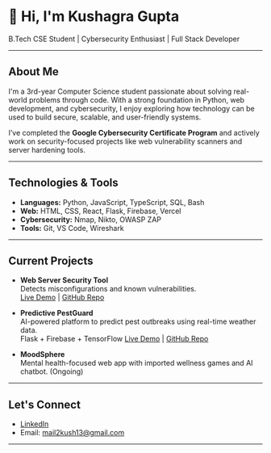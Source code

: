 # 👋 Hi, I'm Kushagra Gupta

B.Tech CSE Student | Cybersecurity Enthusiast | Full Stack Developer

---

## About Me

I'm a 3rd-year Computer Science student passionate about solving real-world problems through code. With a strong foundation in Python, web development, and cybersecurity, I enjoy exploring how technology can be used to build secure, scalable, and user-friendly systems.

I’ve completed the **Google Cybersecurity Certificate Program** and actively work on security-focused projects like web vulnerability scanners and server hardening tools.

---

## Technologies & Tools

- **Languages:** Python, JavaScript, TypeScript, SQL, Bash
- **Web:** HTML, CSS, React, Flask, Firebase, Vercel
- **Cybersecurity:** Nmap, Nikto, OWASP ZAP
- **Tools:** Git, VS Code, Wireshark

---

## Current Projects

- **Web Server Security Tool**  
  Detects misconfigurations and known vulnerabilities.  
  [Live Demo](https://web-vuln-scannner.vercel.app/) | [GitHub Repo](https://github.com/kushagra-gupta9/web-vuln-scanner)

- **Predictive PestGuard**  
  AI-powered platform to predict pest outbreaks using real-time weather data.  
  Flask + Firebase + TensorFlow
  [Live Demo](https://predictive-pest-guard.vercel.app/) | [GitHub Repo](https://github.com/anmolsalaria/predictive-pest-guard)

- **MoodSphere**  
  Mental health-focused web app with imported wellness games and AI chatbot.
  (Ongoing)

---

## Let's Connect

- [LinkedIn](https://www.linkedin.com/in/kushagra-gupta9/)
- Email: mail2kush13@gmail.com

---

